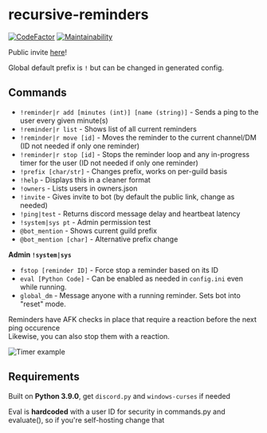 # recursive-reminders

[![CodeFactor](https://www.codefactor.io/repository/github/3zachm/recursive-reminders/badge)](https://www.codefactor.io/repository/github/3zachm/recursive-reminders) [![Maintainability](https://api.codeclimate.com/v1/badges/047a379134cb872d9743/maintainability)](https://codeclimate.com/github/3zachm/recursive-reminders/maintainability)

Public invite [here](https://3zachm.dev/youmu/)!

Global default prefix is `!` but can be changed in generated config.

## Commands

- `!reminder|r add [minutes (int)] [name (string)]` - Sends a ping to the user every given minute(s)
- `!reminder|r list` - Shows list of all current reminders
- `!reminder|r move [id]` - Moves the reminder to the current channel/DM (ID not needed if only one reminder)
- `!reminder|r stop [id]` - Stops the reminder loop and any in-progress timer for the user (ID not needed if only one reminder)
- `!prefix [char/str]` - Changes prefix, works on per-guild basis
- `!help` - Displays this in a cleaner format
- `!owners` - Lists users in owners.json
- `!invite` - Gives invite to bot (by default the public link, change as needed)
- `!ping|test` - Returns discord message delay and heartbeat latency
- `!system|sys pt` - Admin permission test
- `@bot_mention` - Shows current guild prefix
- `@bot_mention [char]` - Alternative prefix change

**Admin `!system|sys`**

- `fstop [reminder ID]` - Force stop a reminder based on its ID
- `eval [Python Code]` - Can be enabled as needed in `config.ini` even while running.
- `global_dm` - Message anyone with a running reminder. Sets bot into "reset" mode.

Reminders have AFK checks in place that require a reaction before the next ping occurence\
Likewise, you can also stop them with a reaction.

![Timer example](https://i.imgur.com/vLQk9oQ.png)

## Requirements

Built on **Python 3.9.0**, get `discord.py` and `windows-curses` if needed

Eval is **hardcoded** with a user ID for security in commands.py and evaluate(), so if you're self-hosting change that
